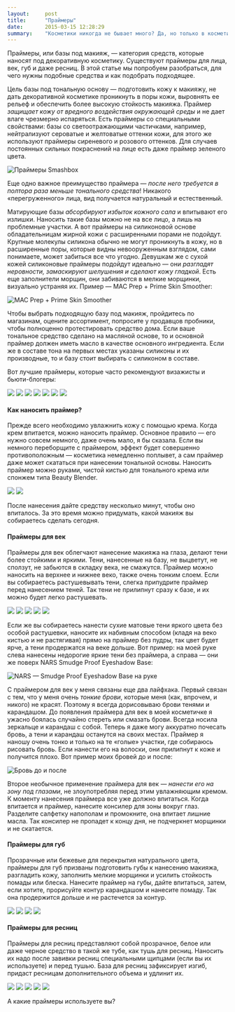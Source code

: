 ```yaml
---
layout:     post
title:      "Праймеры"
date:       2015-03-15 12:28:29
summary:    "Косметики никогда не бывает много? Да, но только в косметичке, для лица эта формула не применима. Праймеры помогают наносить меньше макияжа и сохраняют его в первозданном виде весь день."
---
```


Праймеры, или базы под макияж, — категория средств, которые наносят под декоративную косметику. Существуют праймеры для лица, век, губ и даже ресниц. В этой статье мы попробуем разобраться, для чего нужны подобные средства и как подобрать подходящее.

Цель базы под тональную основу — подготовить кожу к макияжу, не дать декоративной косметике проникнуть в поры кожи, выровнять ее рельеф и обеспечить более высокую стойкость макияжа. Праймер _защищает кожу от вредного воздействия окружающей среды_ и не дает влаге чрезмерно испаряться. Есть праймеры со специальными свойствами: базы со светоотражающими частичками, например, нейтрализуют сероватые и желтоватые оттенки кожи, для этого же используют праймеры сиреневого и розового оттенков. Для случаев постоянных сильных покраснений на лице есть даже праймер зеленого цвета.

![Праймеры Smashbox](https://dl.dropboxusercontent.com/u/4402725/kozmetium/2015-03-15/smashbox.jpg)

Еще одно важное преимущество праймера — _после него требуется в полтора раза меньше тонального средства_! Никакого «перегруженного» лица, вид получается натуральный и естественный.

Матирующие базы _абсорбируют избыток кожного сала_ и впитывают его излишки. Наносить такие базы можно не на все лицо, а лишь на проблемные участки. А вот праймеры на силиконовой основе обладательницам жирной кожи с расширенными порами не подойдут. Крупные молекулы силикона обычно не могут проникнуть в кожу, но в расширенные поры, которые видны невооруженным взглядом, сами понимаете, может забиться все что угодно. Девушкам же с сухой кожей силиконовые праймеры подойдут идеально — они _разгладят неровности, замаскируют шелушения и сделают кожу гладкой_. Есть еще заполнители морщин, они забиваются в мелкие морщинки, визуально устраняя их. Пример — MAC Prep + Prime Skin Smoother:

![MAC Prep + Prime Skin Smoother](https://dl.dropboxusercontent.com/u/4402725/kozmetium/2015-03-15/mirror.jpg)

Чтобы выбрать подходящую базу под макияж, пройдитесь по магазинам, оцените ассортимент, попросите у продавцов пробники, чтобы полноценно протестировать средство дома. Если ваше тональное средство сделано на масляной основе, то и основной праймер должен иметь масло в качестве основного ингредиента. Если же в составе тона на первых местах указаны силиконы и их производные, то и базу стоит выбирать с силиконом в составе.

Вот лучшие праймеры, которые часто рекомендуют визажисты и бьюти-блогеры:

<div class="fotorama">
  <img src="https://dl.dropboxusercontent.com/u/4402725/kozmetium/2015-03-15/gallery_3/Clinique-Superprimer-Face-Primers.jpg" data-caption="Clinique – Superprimer face primers">
  <img src="https://dl.dropboxusercontent.com/u/4402725/kozmetium/2015-03-15/gallery_3/Dior-Skin-Refining-Matte-Primer.jpg" data-caption="Dior – Skin refining matte primer">
  <img src="https://dl.dropboxusercontent.com/u/4402725/kozmetium/2015-03-15/gallery_3/Estee-Lauder-Matte-Perfecting-Primer.jpg" data-caption="Estee Lauder – Matte perfecting primer">
  <img src="https://dl.dropboxusercontent.com/u/4402725/kozmetium/2015-03-15/gallery_3/Guerlain-Meteorites-Perles-Light-Perfecting-Primer-White-Booster.jpg" data-caption="Guerlain Meteorites – Perles light perfecting primer white booster">
  <img src="https://dl.dropboxusercontent.com/u/4402725/kozmetium/2015-03-15/gallery_3/Loreal-Paris-Lumi-Magique-Pure-Light-Primer.jpg" data-caption="L'Oréal Paris – Lumi magique pure light primer">
  <img src="https://dl.dropboxusercontent.com/u/4402725/kozmetium/2015-03-15/gallery_3/MAC-Prep-Prime-Skin.jpg" data-caption="MAC – Prep+Prime skin">
  <img src="https://dl.dropboxusercontent.com/u/4402725/kozmetium/2015-03-15/gallery_3/Mary-Kay-Founation-Primer.jpg" data-caption="Mary Kay - Foundation primer">
</div>

#### Как наносить праймер?

Прежде всего необходимо увлажнить кожу с помощью крема. Когда крем впитается, можно наносить праймер. Основное правило — его нужно совсем немного, даже очень мало, я бы сказала. Если вы немного переборщите с праймером, эффект будет совершенно противоположным — косметика немедленно поплывет, а сам праймер даже может скататься при нанесении тональной основы. Наносить праймер можно руками, чистой кистью для тонального крема или спонжем типа Beauty Blender.

<div class="fotorama">
  <img src="https://dl.dropboxusercontent.com/u/4402725/kozmetium/2015-03-15/gallery_4/Beauty-Blender.jpg" data-caption="Beauty Blender">
  <img src="https://dl.dropboxusercontent.com/u/4402725/kozmetium/2015-03-15/gallery_4/Mac-190-Foundation-Brush.jpg" data-caption="MAC – 190 foundation brush">
</div>

После нанесения дайте средству несколько минут, чтобы оно впиталось. За это время можно придумать, какой макияж вы собираетесь сделать сегодня.

#### Праймеры для век

Праймеры для век облегчают нанесение макияжа на глаза, делают тени более стойкими и яркими. Тени, нанесенные на базу, не выцветут, не сползут, не забьются в складку века, не смажутся. Праймер можно наносить на верхнее и нижнее веко, также очень тонким слоем. Если вы собираетесь растушевывать тени, слегка припудрите праймер перед нанесением теней. Так тени не прилипнут сразу к базе, и их можно будет легко растушевать.

<div class="fotorama">
  <img src="https://dl.dropboxusercontent.com/u/4402725/kozmetium/2015-03-15/gallery_5/Clinique-All-About-Shadow-Primer.jpg" data-caption="Clinique – All about shadow primer">
  <img src="https://dl.dropboxusercontent.com/u/4402725/kozmetium/2015-03-15/gallery_5/NARS-Smudge-Proof-Eyeshadow-Base.jpg" data-caption="NARS – Smudge proof eyeshadow base">
  <img src="https://dl.dropboxusercontent.com/u/4402725/kozmetium/2015-03-15/gallery_5/Smashbox-Photo-Finish-Lid-Primer.jpg" data-caption="Smashbox – Photo finish lid primer">
  <img src="https://dl.dropboxusercontent.com/u/4402725/kozmetium/2015-03-15/gallery_5/Urban-Decay-Eyeshadow-Primer-Potion.jpg" data-caption="Urban Decay – Eyeshadow primer potion">
  <img src="https://dl.dropboxusercontent.com/u/4402725/kozmetium/2015-03-15/gallery_5/Vichy-Idealia-Yeux.jpg" data-caption="Vichy – Idealia yeux">
</div>

Если же вы собираетесь нанести сухие матовые тени яркого цвета без особой растушевки, наносите их набивным способом (кладя на веко кистью и не растягивая) прямо на праймер без пудры, так цвет будет ярче, а тени продержатся на веке дольше. Вот пример: на моей руке слева нанесены недорогие яркие тени без праймера, а справа — они же поверх NARS Smudge Proof Eyeshadow Base:

![NARS — Smudge Proof Eyeshadow Base на руке](https://dl.dropboxusercontent.com/u/4402725/kozmetium/hand.jpg)

С праймером для век у меня связаны еще два лайфхака. Первый связан с тем, что у меня очень _тонкие брови_, которые меня (как, впрочем, и никого) не красят. Поэтому я всегда дорисовываю брови тенями и карандашом. До появления праймера для век в моей косметичке я ужасно боялась случайно стереть или смазать брови. Всегда носила зеркальце и карандаш с собой. Теперь я даже могу аккуратно почесать бровь, а тени и карандаш останутся на своих местах. Праймер я наношу очень тонко и только на те «голые» участки, где собираюсь рисовать бровь. Если нанести его на волоски, они прилипнут к коже и получится плохо. Вот пример моих бровей до и после:

![Бровь до и после](https://dl.dropboxusercontent.com/u/4402725/kozmetium/2015-03-15/brov.jpg)

Второе необычное применение праймера для век — _нанести его на зону под глазами_, не злоупотребляя перед этим увлажняющим кремом. К моменту нанесения праймера все уже должно впитаться. Когда впитается и праймер, нанесите консилер для зоны вокруг глаз. Разделите салфетку напополам и промокните, она впитает лишние масла. Так консилер не пропадет к концу дня, не подчеркнет морщинки и не скатается.


#### Праймеры для губ

Прозрачные или бежевые для перекрытия натурального цвета, праймеры для губ призваны подготовить губы к нанесению макияжа, разгладить кожу, заполнить мелкие морщинки и усилить стойкость помады или блеска. Нанесите праймер на губы, дайте впитаться, затем, если хотите, прорисуйте контур карандашом и нанесите помаду. Так она продержится дольше и не растечется за контур.

<div class="fotorama">
  <img src="https://dl.dropboxusercontent.com/u/4402725/kozmetium/2015-03-15/gallery_7/mac-prep%E2%80%93prime-lip-base.jpg" data-caption="MAC – Prep+Prime lip base">
  <img src="https://dl.dropboxusercontent.com/u/4402725/kozmetium/2015-03-15/gallery_7/nyx-lip-primer.jpg" data-caption="NYX – Lip primer">
  <img src="https://dl.dropboxusercontent.com/u/4402725/kozmetium/2015-03-15/gallery_7/occ-lip-tar.jpg" data-caption="OCC – Lip tar">
  <img src="https://dl.dropboxusercontent.com/u/4402725/kozmetium/2015-03-15/gallery_7/studio-lip-primer-plumper.jpg" data-caption="elf – Studio lip primer plumper">
</div>

#### Праймеры для ресниц

Праймеры для ресниц представляют собой прозрачное, белое или даже черное средство в такой же тубе, как тушь для ресниц. Наносить их надо после завивки ресниц специальными щипцами (если вы их используете) и перед тушью. База для ресниц зафиксирует изгиб, придаст ресницам дополнительного объема и удлинит их.

<div class="fotorama">
  <img src="https://dl.dropboxusercontent.com/u/4402725/kozmetium/2015-03-15/gallery_8/artdeco-lash-booster.jpg" data-caption="Artdeco – Lash booster">
  <img src="https://dl.dropboxusercontent.com/u/4402725/kozmetium/2015-03-15/gallery_8/clinique-lash-building-primer.jpg" data-caption="Clinique – Lash building primer">
  <img src="https://dl.dropboxusercontent.com/u/4402725/kozmetium/2015-03-15/gallery_8/dior-diorshow-maximizer-lash-plumping-serum.jpg" data-caption="Dior – Diorshow – Maximizer lash plumping serum">
  <img src="https://dl.dropboxusercontent.com/u/4402725/kozmetium/2015-03-15/gallery_8/elf-studio-mascara-primer.jpg" data-caption="elf – Studio mascara primer">
  <img src="https://dl.dropboxusercontent.com/u/4402725/kozmetium/2015-03-15/gallery_8/estee-lauder-little-black-primer.jpg" data-caption="Estee Lauder – Little black primer">
</div>

А какие праймеры используете вы?